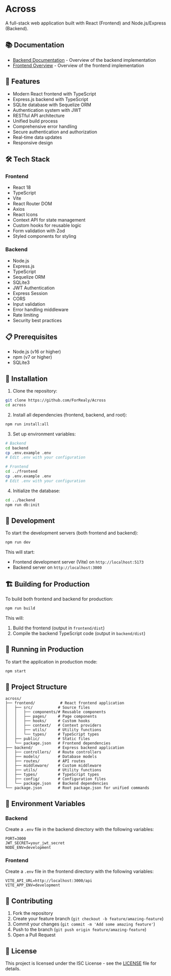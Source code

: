 # Across

A full-stack web application built with React (Frontend) and Node.js/Express (Backend).

## 📚 Documentation

- [Backend Documentation](#backend) - Overview of the backend implementation
- [Frontend Overview](#frontend) - Overview of the frontend implementation

## 🚀 Features

- Modern React frontend with TypeScript
- Express.js backend with TypeScript
- SQLite database with Sequelize ORM
- Authentication system with JWT
- RESTful API architecture
- Unified build process
- Comprehensive error handling
- Secure authentication and authorization
- Real-time data updates
- Responsive design

## 🛠️ Tech Stack

### Frontend
- React 18
- TypeScript
- Vite
- React Router DOM
- Axios
- React Icons
- Context API for state management
- Custom hooks for reusable logic
- Form validation with Zod
- Styled components for styling

### Backend
- Node.js
- Express.js
- TypeScript
- Sequelize ORM
- SQLite3
- JWT Authentication
- Express Session
- CORS
- Input validation
- Error handling middleware
- Rate limiting
- Security best practices

## 📋 Prerequisites

- Node.js (v16 or higher)
- npm (v7 or higher)
- SQLite3

## 🔧 Installation

1. Clone the repository:
```bash
git clone https://github.com/ForRealy/Across
cd across
```

2. Install all dependencies (frontend, backend, and root):
```bash
npm run install:all
```

3. Set up environment variables:
```bash
# Backend
cd backend
cp .env.example .env
# Edit .env with your configuration

# Frontend
cd ../frontend
cp .env.example .env
# Edit .env with your configuration
```

4. Initialize the database:
```bash
cd ../backend
npm run db:init
```

## 🚀 Development

To start the development servers (both frontend and backend):

```bash
npm run dev
```

This will start:
- Frontend development server (Vite) on `http://localhost:5173`
- Backend server on `http://localhost:3000`

## 🏗️ Building for Production

To build both frontend and backend for production:

```bash
npm run build
```

This will:
1. Build the frontend (output in `frontend/dist`)
2. Compile the backend TypeScript code (output in `backend/dist`)

## 🚀 Running in Production

To start the application in production mode:

```bash
npm start
```

## 📁 Project Structure

```
across/
├── frontend/           # React frontend application
│   ├── src/           # Source files
│   │   ├── components/# Reusable components
│   │   ├── pages/     # Page components
│   │   ├── hooks/     # Custom hooks
│   │   ├── context/   # Context providers
│   │   ├── utils/     # Utility functions
│   │   └── types/     # TypeScript types
│   ├── public/        # Static files
│   └── package.json   # Frontend dependencies
├── backend/           # Express backend application
│   ├── controllers/   # Route controllers
│   ├── models/        # Database models
│   ├── routes/        # API routes
│   ├── middleware/    # Custom middleware
│   ├── utils/         # Utility functions
│   ├── types/         # TypeScript types
│   ├── config/        # Configuration files
│   └── package.json   # Backend dependencies
└── package.json       # Root package.json for unified commands
```

## 🔐 Environment Variables

### Backend
Create a `.env` file in the backend directory with the following variables:
```
PORT=3000
JWT_SECRET=your_jwt_secret
NODE_ENV=development
```

### Frontend
Create a `.env` file in the frontend directory with the following variables:
```
VITE_API_URL=http://localhost:3000/api
VITE_APP_ENV=development
```

## 🤝 Contributing

1. Fork the repository
2. Create your feature branch (`git checkout -b feature/amazing-feature`)
3. Commit your changes (`git commit -m 'Add some amazing feature'`)
4. Push to the branch (`git push origin feature/amazing-feature`)
5. Open a Pull Request

## 📄 License

This project is licensed under the ISC License - see the [LICENSE](LICENSE) file for details.
